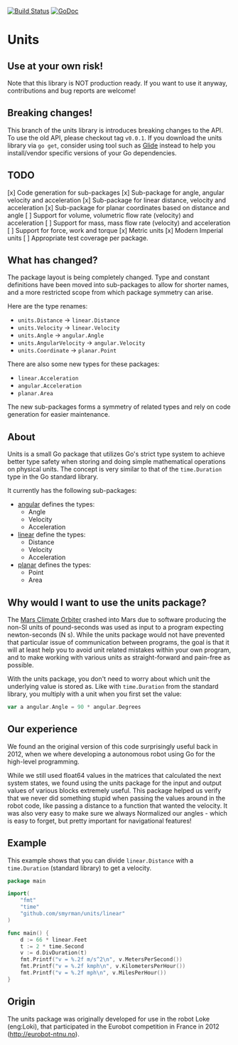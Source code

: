 [![Build Status](https://travis-ci.org/smyrman/units.svg?branch=master)](https://travis-ci.org/smyrman/units)
[![GoDoc](https://godoc.org/github.com/smyrman/units?status.svg)](http://godoc.org/github.com/smyrman/units)

# Units

## Use at your own risk!
Note that this library is NOT production ready. If you want to use it anyway, contributions and bug reports are welcome!

## Breaking changes!
This branch of the units library is introduces breaking changes to the API. To use the old API, please checkout
tag `v0.0.1`. If you download the units library via `go get`, consider using tool such as [Glide](http://glide.sh/)
instead to help you install/vendor specific versions of your Go dependencies.

## TODO

[x] Code generation for sub-packages
[x] Sub-package for angle, angular velocity and acceleration
[x] Sub-package for linear distance, velocity and acceleration
[x] Sub-package for planar coordinates based on distance and angle
[ ] Support for volume, volumetric flow rate (velocity) and acceleration
[ ] Support for mass, mass flow rate (velocity) and acceleration
[ ] Support for force, work and torque
[x] Metric units
[x] Modern Imperial units
[ ] Appropriate test coverage per package.

## What has changed?
The package layout is being completely changed. Type and constant definitions have been moved into sub-packages to allow
for shorter names, and a more restricted scope from which package symmetry can arise.

Here are the type renames:
- `units.Distance` -> `linear.Distance`
- `units.Velocity` -> `linear.Velocity`
- `units.Angle` -> `angular.Angle`
- `units.AngularVelocity` -> `angular.Velocity`
- `units.Coordinate` -> `planar.Point`

There are also some new types for these packages:
- `linear.Acceleration`
- `angular.Acceleration`
- `planar.Area`

The new sub-packages forms a symmetry of related types and rely on code generation for easier maintenance.

## About
Units is a small Go package that utilizes Go's strict type system to achieve better type safety when storing and doing
simple mathematical operations on physical units. The concept is very similar to that of the `time.Duration` type in the
Go standard library.

It currently has the following sub-packages:

- [angular](http://godoc.org/github.com/smyrman/units/angular) defines the types:
	- Angle
	- Velocity
	- Acceleration
- [linear](https://godoc.org/github.com/smyrman/units/linear) define the types:
	- Distance
	- Velocity
	- Acceleration
- [planar](https://godoc.org/github.com/smyrman/units/planar) defines the types:
	- Point
	- Area

## Why would I want to use the units package?
The [Mars Climate Orbiter](https://en.wikipedia.org/wiki/Mars_Climate_Orbiter) crashed into Mars due to software
producing the non-SI units of pound-seconds was used as input to a program expecting newton-seconds (N s). While the
units package would not have prevented that particular issue of communication between programs, the goal is that it
will at least help you to avoid unit related mistakes within your own program, and to make working with various units
as straight-forward and pain-free as possible.

With the units package, you don't need to worry about which unit the underlying value is stored as. Like with
`time.Duration` from the standard library, you multiply with a unit when you first set the value:

```go
var a angular.Angle = 90 * angular.Degrees
```

## Our experience
We found an the original version of this code surprisingly useful back in 2012, when we where developing a autonomous
robot using Go for the high-level programming.

While we still used float64 values in the matrices that calculated the next system states, we found using the units
package for the input and output values of various blocks extremely useful. This package helped us verify that we never
did something stupid when passing the values around in the robot code, like passing a distance to a function that wanted
the velocity. It was also very easy to make sure we always Normalized our angles - which is easy to forget, but pretty
important for navigational features!

## Example
This example shows that you can divide `linear.Distance` with a `time.Duration` (standard library) to get a velocity.

```go
package main

import(
	"fmt"
	"time"
	"github.com/smyrman/units/linear"
)

func main() {
	d := 66 * linear.Feet
	t := 2 * time.Second
	v := d.DivDuration(t)
	fmt.Printf("v = %.2f m/s^2\n", v.MetersPerSecond())
	fmt.Printf("v = %.2f kmph\n", v.KilometersPerHour())
	fmt.Printf("v = %.2f mph\n", v.MilesPerHour())
}
```

## Origin
The units package was originally developed for use in the robot Loke (eng:Loki), that participated in the Eurobot
competition in France in 2012 (http://eurobot-ntnu.no).
